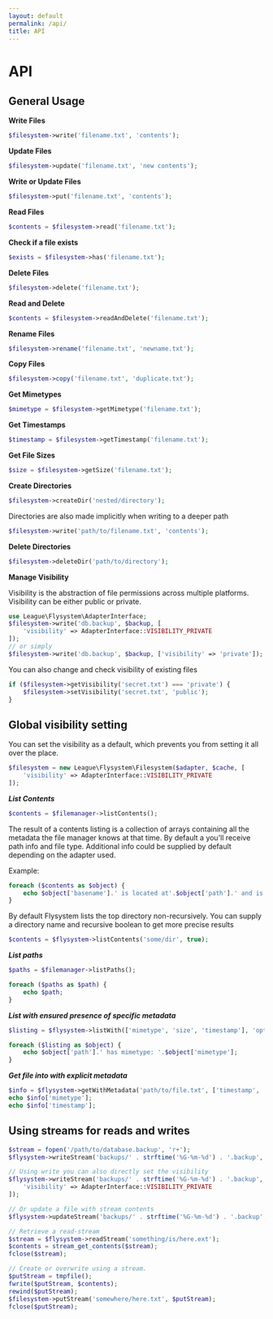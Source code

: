 ```yaml
---
layout: default
permalink: /api/
title: API
---
```


# API

## General Usage

__Write Files__

~~~ php
$filesystem->write('filename.txt', 'contents');
~~~

__Update Files__

~~~ php
$filesystem->update('filename.txt', 'new contents');
~~~

__Write or Update Files__

~~~ php
$filesystem->put('filename.txt', 'contents');
~~~

__Read Files__

~~~ php
$contents = $filesystem->read('filename.txt');
~~~

__Check if a file exists__

~~~ php
$exists = $filesystem->has('filename.txt');
~~~

__Delete Files__

~~~ php
$filesystem->delete('filename.txt');
~~~

__Read and Delete__

~~~ php
$contents = $filesystem->readAndDelete('filename.txt');
~~~

__Rename Files__

~~~ php
$filesystem->rename('filename.txt', 'newname.txt');
~~~

__Copy Files__

~~~ php
$filesystem->copy('filename.txt', 'duplicate.txt');
~~~

__Get Mimetypes__

~~~ php
$mimetype = $filesystem->getMimetype('filename.txt');
~~~

__Get Timestamps__

~~~ php
$timestamp = $filesystem->getTimestamp('filename.txt');
~~~

__Get File Sizes__

~~~ php
$size = $filesystem->getSize('filename.txt');
~~~

__Create Directories__

~~~ php
$filesystem->createDir('nested/directory');
~~~
Directories are also made implicitly when writing to a deeper path

~~~ php
$filesystem->write('path/to/filename.txt', 'contents');
~~~

__Delete Directories__

~~~ php
$filesystem->deleteDir('path/to/directory');
~~~

__Manage Visibility__

Visibility is the abstraction of file permissions across multiple platforms. Visibility can be either public or private.

~~~ php
use League\Flysystem\AdapterInterface;
$filesystem->write('db.backup', $backup, [
    'visibility' => AdapterInterface::VISIBILITY_PRIVATE
]);
// or simply
$filesystem->write('db.backup', $backup, ['visibility' => 'private']);
~~~

You can also change and check visibility of existing files

~~~ php
if ($filesystem->getVisibility('secret.txt') === 'private') {
    $filesystem->setVisibility('secret.txt', 'public');
}
~~~

## Global visibility setting

You can set the visibility as a default, which prevents you from setting it all over the place.

~~~ php
$filesystem = new League\Flysystem\Filesystem($adapter, $cache, [
    'visibility' => AdapterInterface::VISIBILITY_PRIVATE
]);
~~~

___List Contents___

~~~ php
$contents = $filemanager->listContents();
~~~

The result of a contents listing is a collection of arrays containing all the metadata the file manager knows at that time. By default a you'll receive path info and file type. Additional info could be supplied by default depending on the adapter used.

Example:

~~~ php
foreach ($contents as $object) {
    echo $object['basename'].' is located at'.$object['path'].' and is a '.$object['type'];
}
~~~

By default Flysystem lists the top directory non-recursively. You can supply a directory name and recursive boolean to get more precise results

~~~ php
$contents = $flysystem->listContents('some/dir', true);
~~~

___List paths___

~~~ php
$paths = $filemanager->listPaths();

foreach ($paths as $path) {
    echo $path;
}
~~~

___List with ensured presence of specific metadata___

~~~ php
$listing = $flysystem->listWith(['mimetype', 'size', 'timestamp'], 'optional/path/to/dir', true);

foreach ($listing as $object) {
    echo $object['path'].' has mimetype: '.$object['mimetype'];
}
~~~

___Get file into with explicit metadata___

~~~ php
$info = $flysystem->getWithMetadata('path/to/file.txt', ['timestamp', 'mimetype']);
echo $info['mimetype'];
echo $info['timestamp'];
~~~

## Using streams for reads and writes

~~~ php
$stream = fopen('/path/to/database.backup', 'r+');
$flysystem->writeStream('backups/' . strftime('%G-%m-%d') . '.backup', $stream);

// Using write you can also directly set the visibility
$flysystem->writeStream('backups/' . strftime('%G-%m-%d') . '.backup', $stream, [
    'visibility' => AdapterInterface::VISIBILITY_PRIVATE
]);

// Or update a file with stream contents
$flysystem->updateStream('backups/' . strftime('%G-%m-%d') . '.backup', $stream);

// Retrieve a read-stream
$stream = $flysystem->readStream('something/is/here.ext');
$contents = stream_get_contents($stream);
fclose($stream);

// Create or overwrite using a stream.
$putStream = tmpfile();
fwrite($putStream, $contents);
rewind($putStream);
$filesystem->putStream('somewhere/here.txt', $putStream);
fclose($putStream);
~~~

